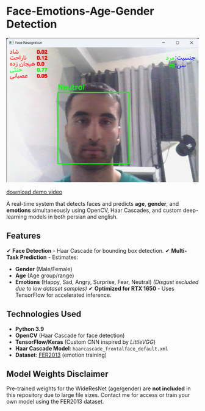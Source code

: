 # Face-Emotions-Age-Gender Detection 

![Demo](https://github.com/erfan3940/face-emotions-age-detection/blob/main/captured/Face%20Recognition%204_5_2025%206_13_58%20PM.png)

[download demo video](https://github.com/erfan3940/face-emotions-age-detection/blob/main/captured/Face%20Recognition%202025-04-05%2018-12-04.mp4)

A real-time system that detects faces and predicts **age**, **gender**, and **emotions** simultaneously using OpenCV, Haar Cascades, and custom deep-learning models in both persian and english.

## Features
✔ **Face Detection** - Haar Cascade for bounding box detection.
✔ **Multi-Task Prediction** - Estimates:
   - **Gender** (Male/Female)
   - **Age** (Age group/range)
   - **Emotions** (Happy, Sad, Angry, Surprise, Fear, Neutral) *(Disgust excluded due to low dataset samples)*
✔ **Optimized for RTX 1650** - Uses TensorFlow for accelerated inference.

## Technologies Used
- **Python 3.9**
- **OpenCV** (Haar Cascade for face detection)
- **TensorFlow/Keras** (Custom CNN inspired by *LittleVGG*)
- **Haar Cascade Model**: `haarcascade_frontalface_default.xml`
- **Dataset**: [FER2013](https://www.kaggle.com/datasets/msambare/fer2013) (emotion training)

## Model Weights Disclaimer
Pre-trained weights for the WideResNet (age/gender) are **not included** in this repository due to large file sizes. Contact me for access or train your own model using the FER2013 dataset.
